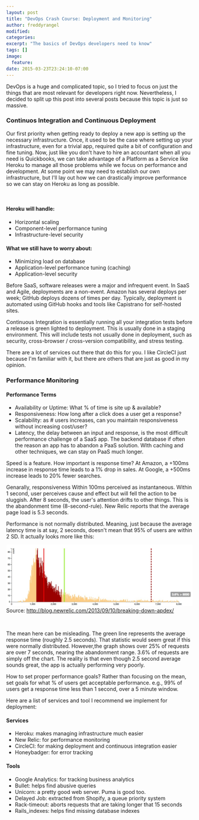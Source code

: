 ```yaml
---
layout: post
title: "DevOps Crash Course: Deployment and Monitoring"
author: freddyrangel
modified:
categories:
excerpt: "The basics of DevOps developers need to know"
tags: []
image:
  feature:
date: 2015-03-23T23:24:10-07:00
---
```



DevOps is a huge and complicated topic, so I tried to focus on just the things
that are most relevant for developers right now. Nevertheless, I decided to
split up this post into several posts because this topic is just so massive.

### Continuos Integration and Continuous Deployment

Our first priority when getting ready to deploy a new app is setting up the
necessary infrastructure. Once, it used to be the case where setting up your
infrastructure, even for a trivial app, required quite a bit of configuration
and fine tuning. Now, just like you don't have to hire an accountant when all
you need is Quickbooks, we can take advantage of a Platform as a Service like
Heroku to manage all those problems while we focus on performance and
development. At some point we may need to establish our own infrastructure, but
I'll lay out how we can drastically improve performance so we can stay on Heroku
as long as possible.

<br />

#### Heroku will handle:

* Horizontal scaling
* Component-level performance tuning
* Infrastructure-level security

#### What we still have to worry about:

* Minimizing load on database
* Application-level performance tuning (caching)
* Application-level security

Before SaaS, software releases were a major and infrequent event. In SaaS and
Agile, deployments are a non-event. Amazon has several deploys per week; GitHub
deploys dozens of times per day. Typically, deployment is automated using GitHub
hooks and tools like Capistrano for self-hosted sites.

Continuous Integration is essentially running all your integration tests before
a release is green lighted to deployment. This is usually done in a staging
environment. This will include tests not usually done in deployment, such as
security, cross-browser / cross-version compatibility, and stress testing.

There are a lot of services out there that do this for you. I like CircleCI just
because I'm familiar with it, but there are others that are just as good in my
opinion.

### Performance Monitoring

#### Performance Terms

* Availability or Uptime: What % of time is site up & available?
* Responsiveness: How long after a click does a user get a response?
* Scalability: as # users increases, can you maintain responsiveness without
increasing cost/user?
* Latency, the delay between an input and response, is the most difficult
performance challenge of a SaaS app. The backend database if often the reason an
app has to abandon a PaaS solution. WIth caching and other techniques, we can
stay on PaaS much longer.

Speed is a feature. How important is response time? At Amazon, a +100ms increase
in response time leads to a 1% drop in sales. At Google, a +500ms increase leads
to 20% fewer searches.

Genarally, responsiveness Within 100ms perceived as instantaneous. Within 1
second, user perceives cause and effect but will fell the action to be sluggish.
After 8 seconds, the user's attention drifts to other things. This is the
abandonment time (8-second-rule). New Relic reports that the average page load
is 5.3 seconds.

Performance is not normally distributed. Meaning, just because the average
latency time is at say, 2 seconds, doesn't mean that 95% of users are within 2
SD. It actually looks more like this:
<br />

![dataset](/../images/localhost_9292_datasets_histogram.jpg)
Source: http://blog.newrelic.com/2013/09/10/breaking-down-apdex/

<br />

The mean here can be misleading. The green line represents the average response
time (roughly 2.5 seconds). That statistic would seem great if this were
normally distributed. However,the graph shows over 25% of requests are over 7
seconds, nearing the abandonment range. 3.6% of requests are simply off the
chart. The reality is that even though 2.5 second average sounds great, the app
is actually performing very poorly.

How to set proper performance goals? Rather than focusing on the mean, set goals
for what % of users get acceptable performance. e.g., 99% of users get a
response time less than 1 second, over a 5 minute window.

Here are a list of services and tool I recommend we implement for deployment:

#### Services

* Heroku: makes managing infrastructure much easier
* New Relic: for performance monitoring
* CircleCI: for making deployment and continuous integration easier
* Honeybadger: for error tracking

#### Tools

* Google Analytics: for tracking business analytics
* Bullet: helps find abusive queries
* Unicorn: a pretty good web server. Puma is good too.
* Delayed Job: extracted from Shopify, a queue priority system
* Rack-timeout: aborts requests that are taking longer that 15 seconds
* Rails_indexes: helps find missing database indexes

